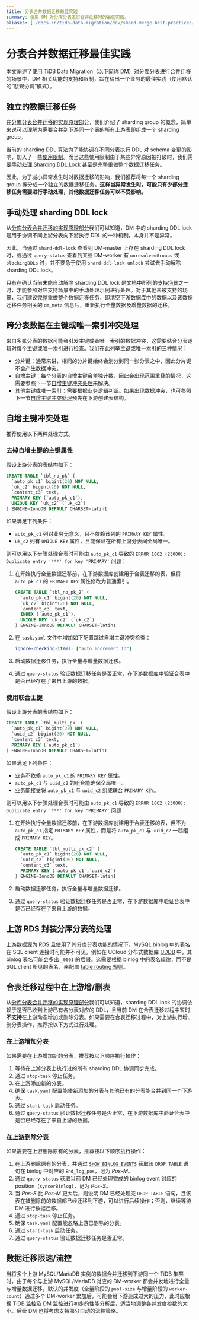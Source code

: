 ```yaml
---
title: 分表合并数据迁移最佳实践
summary: 使用 DM 对分库分表进行合并迁移时的最佳实践。
aliases: ['/docs-cn/tidb-data-migration/dev/shard-merge-best-practices/']
---
```


# 分表合并数据迁移最佳实践

本文阐述了使用 TiDB Data Migration（以下简称 DM）对分库分表进行合并迁移的场景中，DM 相关功能的支持和限制，旨在给出一个业务的最佳实践（使用默认的“悲观协调”模式）。

## 独立的数据迁移任务

在[分库分表合并迁移的实现原理部分](/dm/feature-shard-merge-pessimistic.md#实现原理)，我们介绍了 sharding group 的概念，简单来说可以理解为需要合并到下游同一个表的所有上游表即组成一个 sharding group。

当前的 sharding DDL 算法为了能协调在不同分表执行 DDL 对 schema 变更的影响，加入了一些[使用限制](/dm/feature-shard-merge-pessimistic.md#使用限制)。而当这些使用限制由于某些异常原因被打破时，我们需要[手动处理 Sharding DDL Lock](/dm/manually-handling-sharding-ddl-locks.md) 甚至是完整重做整个数据迁移任务。

因此，为了减小异常发生时对数据迁移的影响，我们推荐将每一个 sharding group 拆分成一个独立的数据迁移任务。**这样当异常发生时，可能只有少部分迁移任务需要进行手动处理，其他数据迁移任务可以不受影响。**

## 手动处理 sharding DDL lock

从[分库分表合并迁移的实现原理部分](/dm/feature-shard-merge-pessimistic.md#实现原理)我们可以知道，DM 中的 sharding DDL lock 是用于协调不同上游分表向下游执行 DDL 的一种机制，本身并不是异常。

因此，当通过 `shard-ddl-lock` 查看到 DM-master 上存在 sharding DDL lock 时，或通过 `query-status` 查看到某些 DM-worker 有 `unresolvedGroups` 或 `blockingDDLs` 时，并不要急于使用 `shard-ddl-lock unlock` 尝试去手动解除 sharding DDL lock。

只有在确认当前未能自动解除 sharding DDL lock 是文档中所列的[支持场景](/dm/manually-handling-sharding-ddl-locks.md#支持场景)之一时，才能参照对应支持场景中的手动处理示例进行处理。对于其他未被支持的场景，我们建议完整重做整个数据迁移任务，即清空下游数据库中的数据以及该数据迁移任务相关的 `dm_meta` 信息后，重新执行全量数据及增量数据的迁移。

## 跨分表数据在主键或唯一索引冲突处理

来自多张分表的数据可能会引发主键或者唯一索引的数据冲突，这需要结合分表逻辑对每个主键或唯一索引进行检查。我们在此列举主键或唯一索引的三种情况：

- 分片键：通常来讲，相同的分片键始终会划分到同一张分表之中，因此分片键不会产生数据冲突。
- 自增主键：每个分表的自增主键会单独计数，因此会出现范围重叠的情况，这需要参照下一节[自增主键冲突处理](/dm/shard-merge-best-practices.md#自增主键冲突处理)来解决。
- 其他主键或唯一索引：需要根据业务逻辑判断。如果出现数据冲突，也可参照下一节[自增主键冲突处理](/dm/shard-merge-best-practices.md#自增主键冲突处理)预先在下游创建表结构。

## 自增主键冲突处理

推荐使用以下两种处理方式。

### 去掉自增主键的主键属性

假设上游分表的表结构如下：

```sql
CREATE TABLE `tbl_no_pk` (
  `auto_pk_c1` bigint(20) NOT NULL,
  `uk_c2` bigint(20) NOT NULL,
  `content_c3` text,
  PRIMARY KEY (`auto_pk_c1`),
  UNIQUE KEY `uk_c2` (`uk_c2`)
) ENGINE=InnoDB DEFAULT CHARSET=latin1
```

如果满足下列条件：

- `auto_pk_c1` 列对业务无意义，且不依赖该列的 `PRIMARY KEY` 属性。
- `uk_c2` 列有 `UNIQUE KEY` 属性，且能保证在所有上游分表间全局唯一。

则可以用以下步骤处理合表时可能由 `auto_pk_c1` 导致的 `ERROR 1062 (23000): Duplicate entry '***' for key 'PRIMARY'` 问题：

1. 在开始执行全量数据迁移前，在下游数据库创建用于合表迁移的表，但将 `auto_pk_c1` 的 `PRIMARY KEY` 属性修改为普通索引。

    ```sql
    CREATE TABLE `tbl_no_pk_2` (
      `auto_pk_c1` bigint(20) NOT NULL,
      `uk_c2` bigint(20) NOT NULL,
      `content_c3` text,
      INDEX (`auto_pk_c1`),
      UNIQUE KEY `uk_c2` (`uk_c2`)
    ) ENGINE=InnoDB DEFAULT CHARSET=latin1
    ```

2. 在 `task.yaml` 文件中增加如下配置跳过自增主键冲突检查：
    
    ```yaml
    ignore-checking-items: ["auto_increment_ID"]
    ```
    
3. 启动数据迁移任务，执行全量与增量数据迁移。

4. 通过 `query-status` 验证数据迁移任务是否正常，在下游数据库中验证合表中是否已经存在了来自上游的数据。

### 使用联合主键

假设上游分表的表结构如下：

```sql
CREATE TABLE `tbl_multi_pk` (
  `auto_pk_c1` bigint(20) NOT NULL,
  `uuid_c2` bigint(20) NOT NULL,
  `content_c3` text,
  PRIMARY KEY (`auto_pk_c1`)
) ENGINE=InnoDB DEFAULT CHARSET=latin1
```

如果满足下列条件：

* 业务不依赖 `auto_pk_c1` 的 `PRIMARY KEY` 属性。
* `auto_pk_c1` 与 `uuid_c2` 的组合能确保全局唯一。
* 业务能接受将 `auto_pk_c1` 与 `uuid_c2` 组成联合 `PRIMARY KEY`。

则可以用以下步骤处理合表时可能由 `auto_pk_c1` 导致的 `ERROR 1062 (23000): Duplicate entry '***' for key 'PRIMARY'` 问题：

1. 在开始执行全量数据迁移前，在下游数据库创建用于合表迁移的表，但不为 `auto_pk_c1` 指定 `PRIMARY KEY` 属性，而是将 `auto_pk_c1` 与 `uuid_c2` 一起组成 `PRIMARY KEY`。

    ```sql
    CREATE TABLE `tbl_multi_pk_c2` (
      `auto_pk_c1` bigint(20) NOT NULL,
      `uuid_c2` bigint(20) NOT NULL,
      `content_c3` text,
      PRIMARY KEY (`auto_pk_c1`,`uuid_c2`)
    ) ENGINE=InnoDB DEFAULT CHARSET=latin1
    ```

2. 启动数据迁移任务，执行全量与增量数据迁移。

3. 通过 `query-status` 验证数据迁移任务是否正常，在下游数据库中验证合表中是否已经存在了来自上游的数据。

## 上游 RDS 封装分库分表的处理

上游数据源为 RDS 且使用了其分库分表功能的情况下，MySQL binlog 中的表名在 SQL client 连接时可能并不可见。例如在 UCloud 分布式数据库 [UDDB](https://www.ucloud.cn/site/product/uddb.html) 中，其 binlog 表名可能会多出 `_0001` 的后缀。这需要根据 binlog 中的表名规律，而不是 SQL client 所见的表名，来配置 [table routing 规则](/dm/dm-key-features.md#table-routing)。

## 合表迁移过程中在上游增/删表

从[分库分表合并迁移的实现原理部分](/dm/feature-shard-merge-pessimistic.md#实现原理)我们可以知道，sharding DDL lock 的协调依赖于是否已收到上游已有各分表对应的 DDL，且当前 DM 在合表迁移过程中暂时**不支持**在上游动态增加或删除分表。如果需要在合表迁移过程中，对上游执行增、删分表操作，推荐按以下方式进行处理。

### 在上游增加分表

如果需要在上游增加新的分表，推荐按以下顺序执行操作：

1. 等待在上游分表上执行过的所有 sharding DDL 协调同步完成。
2. 通过 `stop-task` 停止任务。
3. 在上游添加新的分表。
4. 确保 `task.yaml` 配置能使新添加的分表与其他已有的分表能合并到同一个下游表。
5. 通过 `start-task` 启动任务。
6. 通过 `query-status` 验证数据迁移任务是否正常，在下游数据库中验证合表中是否已经存在了来自上游的数据。

### 在上游删除分表

如果需要在上游删除原有的分表，推荐按以下顺序执行操作：

1. 在上游删除原有的分表，并通过 [`SHOW BINLOG EVENTS`](https://dev.mysql.com/doc/refman/5.7/en/show-binlog-events.html) 获取该 `DROP TABLE` 语句在 binlog 中对应的 `End_log_pos`，记为 _Pos-M_。
2. 通过 `query-status` 获取当前 DM 已经处理完成的 binlog event 对应的 position（`syncerBinlog`），记为 _Pos-S_。
3. 当 _Pos-S_ 比 _Pos-M_ 更大后，则说明 DM 已经处理完 `DROP TABLE` 语句，且该表在被删除前的数据都已经迁移到下游，可以进行后续操作；否则，继续等待 DM 进行数据迁移。
4. 通过 `stop-task` 停止任务。
5. 确保 `task.yaml` 配置能忽略上游已删除的分表。
6. 通过 `start-task` 启动任务。
7. 通过 `query-status` 验证数据迁移任务是否正常。

## 数据迁移限速/流控

当将多个上游 MySQL/MariaDB 实例的数据合并迁移到下游同一个 TiDB 集群时，由于每个与上游 MySQL/MariaDB 对应的 DM-worker 都会并发地进行全量与增量数据迁移，默认的并发度（全量阶段的 `pool-size` 与增量阶段的 `worker-count`）通过多个 DM-worker 累加后，可能会给下游造成过大的压力，此时应根据 TiDB 监控及 DM 监控进行初步的性能分析后，适当地调整各并发度参数的大小。后续 DM 也将考虑支持部分自动的流控策略。
